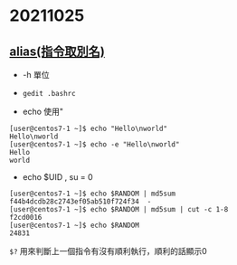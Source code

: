# 20211025
## [alias(指令取別名)](https://weikaiwei.com/linux/alias-command/)

* -h 單位

* `gedit .bashrc`
* echo 使用"

```
[user@centos7-1 ~]$ echo "Hello\nworld"
Hello\nworld
[user@centos7-1 ~]$ echo -e "Hello\nworld"
Hello
world
```
* echo $UID , su = 0
```
[user@centos7-1 ~]$ echo $RANDOM | md5sum
f44b4dcdb28c2743ef05ab510f724f34  -
[user@centos7-1 ~]$ echo $RANDOM | md5sum | cut -c 1-8
f2cd0016
[user@centos7-1 ~]$ echo $RANDOM
24831
```
`$?` 用來判斷上一個指令有沒有順利執行，順利的話顯示0